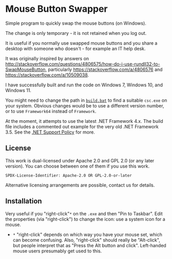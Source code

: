 Mouse Button Swapper
====================

Simple program to quickly swap the mouse buttons (on Windows).

The change is only temporary - it is not retained when you log out.

It is useful if you normally use swapped mouse buttons and you share a desktop
with someone who doesn't - for example an IT help desk.

It was originally inspired by answers on
<http://stackoverflow.com/questions/4806575/how-do-i-use-rundll32-to-SwapMouseButton>,
particularly <https://stackoverflow.com/a/4806576>
and <https://stackoverflow.com/a/10509038>.

I have successfully built and run the code on Windows 7, Windows 10, and Windows 11.

You might need to change the path in [`build.bat`](./build.bat) to find a
suitable `csc.exe` on your system.
Obvious changes would be to use a different version number, or to use
`Framework64` instead of `Framework`.

At the moment, it attempts to use the latest .NET Framework 4.x.
The build file includes a commented out example for the very old .NET Framework 3.5.
See the
[.NET Support Policy](https://dotnet.microsoft.com/en-us/platform/support/policy)
for more.


License
-------

This work is dual-licensed under Apache 2.0 and GPL 2.0 (or any later version).
You can choose between one of them if you use this work.

`SPDX-License-Identifier: Apache-2.0 OR GPL-2.0-or-later`

Alternative licensing arrangements are possible, contact us for details.


Installation
------------

Very useful if you "right-click"`*` on the `.exe` and then "Pin to Taskbar".
Edit the properties (via "right-click") to change the icon: use a system
icon for a mouse.

- `*` "right-click" depends on which way you have your mouse set, which can
  become confusing.
  Also, "right-click" should really be "Alt-click", but people interpret that
  as "Press the Alt button and click".
  Left-handed mouse users presumably get used to this.
